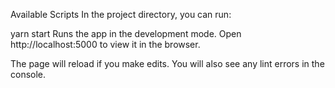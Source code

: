 Available Scripts
In the project directory, you can run:

yarn start
Runs the app in the development mode.
Open http://localhost:5000 to view it in the browser.

The page will reload if you make edits.
You will also see any lint errors in the console.